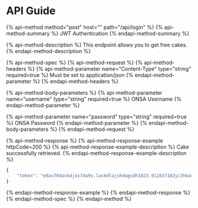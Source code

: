 # API Guide

{% api-method method="post" host="" path="/api/login" %}
{% api-method-summary %}
JWT Authentication
{% endapi-method-summary %}

{% api-method-description %}
This endpoint allows you to get free cakes.
{% endapi-method-description %}

{% api-method-spec %}
{% api-method-request %}
{% api-method-headers %}
{% api-method-parameter name="Content-Type" type="string" required=true %}
Must be set to application/json
{% endapi-method-parameter %}
{% endapi-method-headers %}

{% api-method-body-parameters %}
{% api-method-parameter name="username" type="string" required=true %}
ONSA Username
{% endapi-method-parameter %}

{% api-method-parameter name="password" type="string" required=true %}
ONSA Password
{% endapi-method-parameter %}
{% endapi-method-body-parameters %}
{% endapi-method-request %}

{% api-method-response %}
{% api-method-response-example httpCode=200 %}
{% api-method-response-example-description %}
Cake successfully retrieved.
{% endapi-method-response-example-description %}

```javascript
{
    "token": "e8as78daskdjas7da9s.laskdlajshdagsdh1823.912837182yi3hkasd"
}
```
{% endapi-method-response-example %}
{% endapi-method-response %}
{% endapi-method-spec %}
{% endapi-method %}



